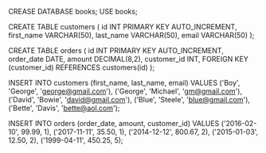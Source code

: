 CREASE DATABASE books;
USE books;

CREATE TABLE customers (
    id INT PRIMARY KEY AUTO_INCREMENT,
    first_name VARCHAR(50),
    last_name VARCHAR(50),
    email VARCHAR(50)
);
 
CREATE TABLE orders (
    id INT PRIMARY KEY AUTO_INCREMENT,
    order_date DATE,
    amount DECIMAL(8,2),
    customer_id INT,
    FOREIGN KEY (customer_id) REFERENCES customers(id)
);
 
INSERT INTO customers (first_name, last_name, email) 
VALUES ('Boy', 'George', 'george@gmail.com'),
       ('George', 'Michael', 'gm@gmail.com'),
       ('David', 'Bowie', 'david@gmail.com'),
       ('Blue', 'Steele', 'blue@gmail.com'),
       ('Bette', 'Davis', 'bette@aol.com');
       
       
INSERT INTO orders (order_date, amount, customer_id)
VALUES ('2016-02-10', 99.99, 1),
       ('2017-11-11', 35.50, 1),
       ('2014-12-12', 800.67, 2),
       ('2015-01-03', 12.50, 2),
       ('1999-04-11', 450.25, 5);
